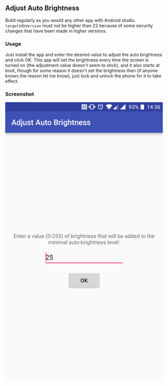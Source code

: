 ## Adjust Auto Brightness

Build regularly as you would any other app with Android studio. `targetSdkVersion` must not be higher than 22 because of some security changes that have been made in higher versions.

### Usage

Just install the app and enter the desired value to adjust the auto brightness and click OK. This app will set the brightness every time the screen is turned on (the adjustment value doesn't seem to stick), and it also starts at boot, though for some reason it doesn't set the brightness then (if anyone knows the reason let me know), just lock and unlock the phone for it to take effect.

### Screenshot

![Screenshot of the application](https://github.com/bpaczkowski/adjust-auto-brightness/raw/master/screenshot.png)

